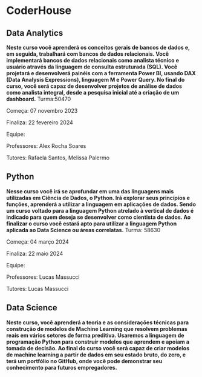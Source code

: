 # **CoderHouse** 
## Data Analytics
**Neste curso você aprenderá os conceitos gerais de bancos de dados e, em seguida, trabalhará com bancos de dados relacionais.
Você implementará bancos de dados relacionais como analista técnico e usuário através da linguagem de consulta estruturada (SQL).
Você projetará e desenvolverá painéis com a ferramenta Power BI, usando DAX (Data Analysis Expressions), linguagem M e Power Query.
No final do curso, você será capaz de desenvolver projetos de análise de dados como analista integral, desde a pesquisa inicial até a criação de um dashboard.**
Turma:50470<p>
Começa: 07 novembro 2023<p>
Finaliza: 22 fevereiro 2024<p>
Equipe:<p>
Professores: Alex Rocha Soares<p>
Tutores: Rafaela Santos, Melissa Palermo

## Python
**Nesse curso você irá se aprofundar em uma das linguagens mais utilizadas em Ciência de Dados, o Python. Irá explorar seus princípios e funções, aprenderá a utilizar a linguagem em aplicações de dados.
Sendo um curso voltado para a linguagem Python atrelado à vertical de dados é indicado para quem deseja se desenvolver como cientista de dados.
Ao finalizar o curso você estará apto para utilizar a linguagem Python aplicada ao Data Science ou áreas correlatas.**
Turma: 58630<p>
Começa: 04 março 2024<p>
Finaliza: 22 maio 2024<p>
Equipe:<p>
Professores: Lucas Massucci<p>
Tutores: Lucas Massucci<p>

## Data Science
**Neste curso, você aprenderá a teoria e as considerações técnicas para construção de modelos de Machine Learning que resolvem problemas reais em vários setores de forma preditiva. Usaremos a linguagem de programação Python para construir modelos que aprendem e apoiam a tomada de decisão. Ao final do curso você será capaz de criar modelos de machine learning a partir de dados em seu estado bruto, do zero, e terá um portfólio no GitHub, onde você pode demonstrar seu conhecimento para futuros empregadores.**
